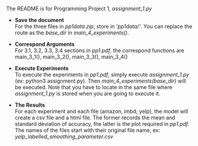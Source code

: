 The README is for Programming Project 1, _assignment_1.py_

* **Save the document**\
For the three files in _pp1data.zip_, store in  _'pp1data/'_. You can replace the route as the _base_dir_ in _main_4_experiments()_.  


* **Correspond Arguments**\
For 3.1, 3.2, 3.3, 3.4 sections in _pp1.pdf_, the correspond functions are main_3_1(), main_3_2(), main_3_3(), main_3_4()


* **Execute Experiments**\
To execute the experiments in _pp1.pdf_, simply execute _assignment_1.py_ (ex: python3 assignment.py). Then _main_4_experiments(base_dir)_ will be executed.
Note that you have to locate in the same file where _assignment_1.py_ is stored when you are going to execute it.


* **The Results**\
For each experiment and each file (amazon, imbd, yelp), the model will create a csv file and a html file.
The former records the mean and standard deviation of accuracy, the latter is the plot required in _pp1.pdf_.
The names of the files start with their original file name, ex: _yelp_labelled_smoothing_parameter.csv_